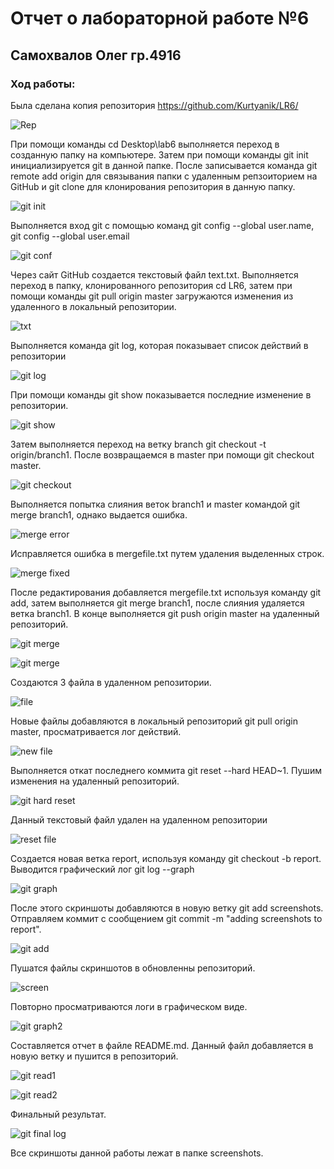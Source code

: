 # Отчет о лабораторной работе №6
## Самохвалов Олег гр.4916

### Ход работы:

Была сделана копия репозитория https://github.com/Kurtyanik/LR6/

![Rep](screenshots/1.png)

При помощи команды cd Desktop\lab6 выполняется переход в созданную папку на компьютере. Затем при помощи команды git init инициализируется git в данной папке. После записывается команда git remote add origin для связывания папки с удаленным репзоиторием на GitHub и git clone для клонирования репозитория в данную папку. 

![git init](screenshots/2.png)

Выполняется вход git с помощью команд git config --global user.name, git config --global user.email

![git conf](screenshots/0.png)

Через сайт GitHub создается текстовый файл text.txt. Выполняется переход в папку, клонированного репозитория cd LR6, затем при помощи команды git pull origin master загружаются изменения из удаленного в локальный репозитории.

![txt](screenshots/3.png)

Выполняется команда git log, которая показывает список действий в репозитории

![git log](screenshots/4.png)

При помощи команды git show показывается последние изменение в репозитории.

![git show](screenshots/5.png)

Затем выполняется переход на ветку branch git checkout -t origin/branch1. После возвращаемся в master при помощи git checkout master.

![git checkout](screenshots/6.png)

Выполняется попытка слияния веток branch1 и master командой git merge branch1, однако выдается ошибка.

![merge error](screenshots/7.png)

Исправляется ошибка в mergefile.txt путем удаления выделенных строк.

![merge fixed](screenshots/8.png)

После редактирования добавляется mergefile.txt используя команду git add, затем выполняется git merge branch1, после слияния удаляется ветка branch1. В конце выполняется git push origin master на удаленный репозиторий.

![git merge](screenshots/9.png)

![git merge](screenshots/10.png)

Создаются 3 файла в удаленном репозитории.

![file](screenshots/11.png)

Новые файлы добавляются в локальный репозиторий git pull origin master, просматривается лог действий.

![new file](screenshots/12.png)

Выполняется откат последнего коммита git reset --hard HEAD~1. Пушим изменения на удаленный репозиторий.

![git hard reset](screenshots/13.png) 

Данный текстовый файл удален на удаленном репозитории

![reset file](screenshots/14.png)

Создается новая ветка report, используя команду git checkout -b report. Выводится графический лог git log --graph

![git graph](screenshots/18.png)

После этого скриншоты добавляются в новую ветку git add screenshots. Отправляем коммит с сообщением git commit -m "adding screenshots to report". 

![git add](screenshots/15.png)

Пушатся файлы скриншотов в обновленны репозиторий.

![screen](screenshots/16.png)

Повторно просматриваются логи в графическом виде.

![git graph2](screenshots/17.png)

Составляется отчет в файле README.md. Данный файл добавляется в новую ветку и пушится в репозиторий.

![git read1](screenshots/20.png)

![git read2](screenshots/21.png)

Финальный результат.

![git final log](screenshots/19.png)

Все скриншоты данной работы лежат в папке screenshots.
